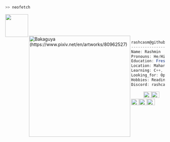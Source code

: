 
```zsh
>> neofetch
```

<img src="https://64.media.tumblr.com/34784257378ce2c51675599159735772/tumblr_nd3b8i2gL01sedjuto1_400.gifv" align="left" width="72"/><br><br><br><br>
<img align="left" src="https://img.freepik.com/premium-photo/minimal-japanese-kawaii-sleepy-lazy-girl-chibi-anime-vector-art-sticker-with-clean-bold-line-cute_655090-7394.jpg" alt="Bakaguya (https://www.pixiv.net/en/artworks/80962527)" width="320" /> 

```csharp
rashcasm@github
-------------------------
Name: Rashmin
Pronouns: He/Him
Education: Freshman (Computer Science & Business Systems)
Location: Maharashtra, Bharat(India)
Learning: C++, Python, C, SQL, React
Looking_for: Open-Source projects to learn and contribute
Hobbies: Reading philosophies
Discord: rashcasm
```
<p align="left">
  &nbsp; &nbsp; &nbsp; &nbsp; &nbsp;
  <img alt="#474342" src="https://via.placeholder.com/15/FCCBB5/000000?text=+" width="25" height="20" /><img alt="#fbedf6" src="https://via.placeholder.com/15/885851/000000?text=+" width="25" height="20" /><img alt="#c9594d" src="https://via.placeholder.com/15/1D1010/000000?text=+" width="25" height="20" /><img alt="#f8b9b2" src="https://via.placeholder.com/15/563831/000000?text=+" width="25" height="20" /><img alt="#ae9c9d" src="https://via.placeholder.com/15/3A1512/000000?text=+" width="25" height="20" />
</p>

